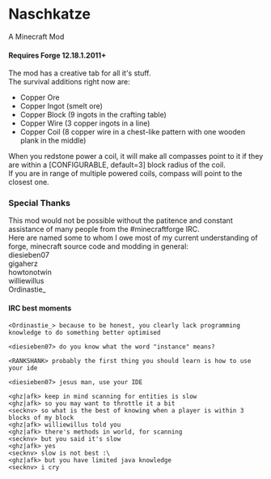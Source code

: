 ﻿# Naschkatze
A Minecraft Mod  

#### Requires Forge 12.18.1.2011+  

The mod has a creative tab for all it's stuff.  
The survival additions right now are:  
- Copper Ore  
- Copper Ingot (smelt ore)  
- Copper Block (9 ingots in the crafting table)  
- Copper Wire (3 copper ingots in a line)  
- Copper Coil (8 copper wire in a chest-like pattern with one wooden plank in the middle)  

When you redstone power a coil, it will make all compasses point to it if they are within a \[CONFIGURABLE, default=3] block radius of the coil.  
If you are in range of multiple powered coils, compass will point to the closest one.

### Special Thanks
This mod would not be possible without the patitence and constant assistance of many people from the #minecraftforge IRC.  
Here are named some to whom I owe most of my current understanding of forge, minecraft source code and modding in general:  
diesieben07  
gigaherz  
howtonotwin  
williewillus  
Ordinastie_  
  
  
  
#### IRC best moments
```
<Ordinastie_> because to be honest, you clearly lack programming knowledge to do something better optimised  
  
<diesieben07> do you know what the word "instance" means?  
  
<RANKSHANK> probably the first thing you should learn is how to use your ide  
  
<diesieben07> jesus man, use your IDE  
  
<ghz|afk> keep in mind scanning for entities is slow  
<ghz|afk> so you may want to throttle it a bit  
<secknv> so what is the best of knowing when a player is within 3 blocks of my block  
<ghz|afk> williewillus told you  
<ghz|afk> there's methods in world, for scanning  
<secknv> but you said it's slow  
<ghz|afk> yes  
<secknv> slow is not best :\  
<ghz|afk> but you have limited java knowledge  
<secknv> i cry  
```
